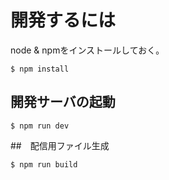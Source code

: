 # 開発するには

node & npmをインストールしておく。

```
$ npm install
```


## 開発サーバの起動

```
$ npm run dev
```

##　配信用ファイル生成

```
$ npm run build
```
